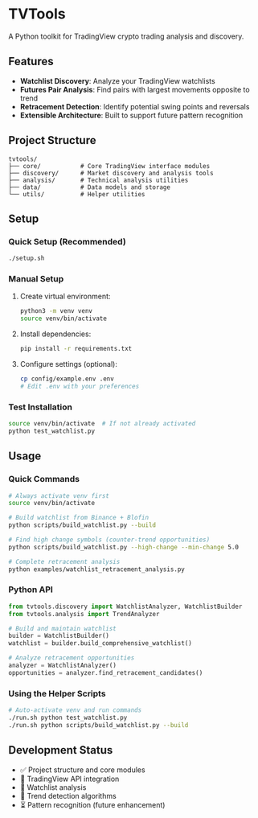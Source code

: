 # TVTools

A Python toolkit for TradingView crypto trading analysis and discovery.

## Features

- **Watchlist Discovery**: Analyze your TradingView watchlists
- **Futures Pair Analysis**: Find pairs with largest movements opposite to trend
- **Retracement Detection**: Identify potential swing points and reversals
- **Extensible Architecture**: Built to support future pattern recognition

## Project Structure

```
tvtools/
├── core/           # Core TradingView interface modules
├── discovery/      # Market discovery and analysis tools
├── analysis/       # Technical analysis utilities
├── data/           # Data models and storage
└── utils/          # Helper utilities
```

## Setup

### Quick Setup (Recommended)
```bash
./setup.sh
```

### Manual Setup
1. Create virtual environment:
   ```bash
   python3 -m venv venv
   source venv/bin/activate
   ```

2. Install dependencies:
   ```bash
   pip install -r requirements.txt
   ```

3. Configure settings (optional):
   ```bash
   cp config/example.env .env
   # Edit .env with your preferences
   ```

### Test Installation
```bash
source venv/bin/activate  # If not already activated
python test_watchlist.py
```

## Usage

### Quick Commands
```bash
# Always activate venv first
source venv/bin/activate

# Build watchlist from Binance + Blofin
python scripts/build_watchlist.py --build

# Find high change symbols (counter-trend opportunities)
python scripts/build_watchlist.py --high-change --min-change 5.0

# Complete retracement analysis
python examples/watchlist_retracement_analysis.py
```

### Python API
```python
from tvtools.discovery import WatchlistAnalyzer, WatchlistBuilder
from tvtools.analysis import TrendAnalyzer

# Build and maintain watchlist
builder = WatchlistBuilder()
watchlist = builder.build_comprehensive_watchlist()

# Analyze retracement opportunities
analyzer = WatchlistAnalyzer()
opportunities = analyzer.find_retracement_candidates()
```

### Using the Helper Scripts
```bash
# Auto-activate venv and run commands
./run.sh python test_watchlist.py
./run.sh python scripts/build_watchlist.py --build
```

## Development Status

- ✅ Project structure and core modules
- 🔄 TradingView API integration
- 🔄 Watchlist analysis
- 🔄 Trend detection algorithms
- ⏳ Pattern recognition (future enhancement)
